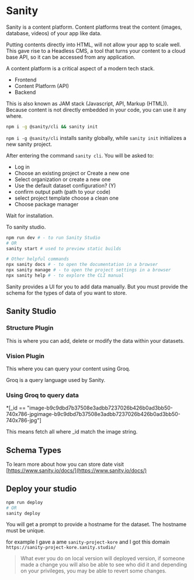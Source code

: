 # Sanity

Sanity is a content platform.
Content platforms treat the content (images, database, videos) of your app like data.

Putting contents directly into HTML, will not allow your app to scale well. This gave rise to a Headless CMS, a tool that turns your content to a cloud base API, so it can be accessed from any application.

A content platform is a critical aspect of a modern tech stack.

- Frontend
- Content Platform (API)
- Backend

This is also known as JAM stack (Javascript, API, Markup (HTML)).
Because content is not directly embedded in your code, you can use it any where.

```sh
npm i -g @sanity/cli && sanity init 
```

`npm i -g @sanity/cli` installs sanity globally, while `sanity init` initializes a new sanity project.

After entering the command `sanity cli`. You will be asked to:

- Log in
- Choose an existing project or Create a new one
- Select organization or create a new one
- Use the default dataset configuration? (Y)
- confirm output path (path to  your code)
- select project template choose a clean one
- Choose package manager

Wait for installation.

To sanity studio.

```sh
npm run dev # - to run Sanity Studio
# OR
sanity start # used to preview static builds

# Other helpful commands
npx sanity docs # - to open the documentation in a browser
npx sanity manage # - to open the project settings in a browser
npx sanity help # - to explore the CLI manual
```

Sanity provides a UI for you to add data manually. But you must provide the schema for the types of data of you want to store.

## Sanity Studio

### Structure Plugin

This is where you can add, delete or modify the data within your datasets.

### Vision Plugin

This where you can query your content using Groq.

Groq is a query language used by Sanity.

### Using Groq to query data

*[_id == "image-b9c9dbd7b37508e3adbb7237026b426b0ad3bb50-740x786-jpgimage-b9c9dbd7b37508e3adbb7237026b426b0ad3bb50-740x786-jpg"]

This means fetch all where _id match the image string.

## Schema Types

To learn more about how you can store date visit [https://www.sanity.io/docs/](https://www.sanity.io/docs/)

## Deploy your studio

```sh
npm run deploy
# OR
sanity deploy
```

You will get a prompt to provide a hostname for the dataset. The hostname must be unique.

for example I gave a ame `sanity-project-kore` and I got this domain `https://sanity-project-kore.sanity.studio/`

> What ever you do on local version will deployed version, if someone made a change you will also be able to see who did it and depending on your privileges, you may be able to revert some changes.
